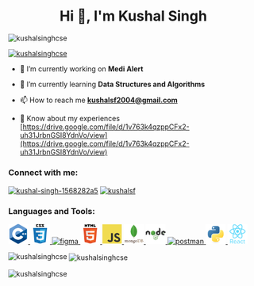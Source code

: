 <h1 align="center">Hi 👋, I'm Kushal Singh</h1>
<p align="left"> <img src="https://komarev.com/ghpvc/?username=kushalsinghcse&label=Profile%20views&color=0e75b6&style=flat" alt="kushalsinghcse" /> </p>

<p align="left"> <a href="https://github.com/ryo-ma/github-profile-trophy"><img src="https://github-profile-trophy.vercel.app/?username=kushalsinghcse" alt="kushalsinghcse" /></a> </p>

- 🔭 I’m currently working on **Medi Alert**

- 🌱 I’m currently learning **Data Structures and Algorithms**

- 📫 How to reach me **kushalsf2004@gmail.com**

- 📄 Know about my experiences [https://drive.google.com/file/d/1v763k4qzppCFx2-uh31JrbnGSI8YdnVo/view](https://drive.google.com/file/d/1v763k4qzppCFx2-uh31JrbnGSI8YdnVo/view)

<h3 align="left">Connect with me:</h3>
<p align="left">
<a href="https://linkedin.com/in/kushal-singh-1568282a5" target="blank"><img align="center" src="https://raw.githubusercontent.com/rahuldkjain/github-profile-readme-generator/master/src/images/icons/Social/linked-in-alt.svg" alt="kushal-singh-1568282a5" height="30" width="40" /></a>
<a href="https://www.leetcode.com/kushalsf" target="blank"><img align="center" src="https://raw.githubusercontent.com/rahuldkjain/github-profile-readme-generator/master/src/images/icons/Social/leet-code.svg" alt="kushalsf" height="30" width="40" /></a>
</p>

<h3 align="left">Languages and Tools:</h3>
<p align="left"> <a href="https://www.w3schools.com/cpp/" target="_blank" rel="noreferrer"> <img src="https://raw.githubusercontent.com/devicons/devicon/master/icons/cplusplus/cplusplus-original.svg" alt="cplusplus" width="40" height="40"/> </a> <a href="https://www.w3schools.com/css/" target="_blank" rel="noreferrer"> <img src="https://raw.githubusercontent.com/devicons/devicon/master/icons/css3/css3-original-wordmark.svg" alt="css3" width="40" height="40"/> </a> <a href="https://www.figma.com/" target="_blank" rel="noreferrer"> <img src="https://www.vectorlogo.zone/logos/figma/figma-icon.svg" alt="figma" width="40" height="40"/> </a> <a href="https://www.w3.org/html/" target="_blank" rel="noreferrer"> <img src="https://raw.githubusercontent.com/devicons/devicon/master/icons/html5/html5-original-wordmark.svg" alt="html5" width="40" height="40"/> </a> <a href="https://developer.mozilla.org/en-US/docs/Web/JavaScript" target="_blank" rel="noreferrer"> <img src="https://raw.githubusercontent.com/devicons/devicon/master/icons/javascript/javascript-original.svg" alt="javascript" width="40" height="40"/> </a> <a href="https://www.mongodb.com/" target="_blank" rel="noreferrer"> <img src="https://raw.githubusercontent.com/devicons/devicon/master/icons/mongodb/mongodb-original-wordmark.svg" alt="mongodb" width="40" height="40"/> </a> <a href="https://nodejs.org" target="_blank" rel="noreferrer"> <img src="https://raw.githubusercontent.com/devicons/devicon/master/icons/nodejs/nodejs-original-wordmark.svg" alt="nodejs" width="40" height="40"/> </a> <a href="https://postman.com" target="_blank" rel="noreferrer"> <img src="https://www.vectorlogo.zone/logos/getpostman/getpostman-icon.svg" alt="postman" width="40" height="40"/> </a> <a href="https://www.python.org" target="_blank" rel="noreferrer"> <img src="https://raw.githubusercontent.com/devicons/devicon/master/icons/python/python-original.svg" alt="python" width="40" height="40"/> </a> <a href="https://reactjs.org/" target="_blank" rel="noreferrer"> <img src="https://raw.githubusercontent.com/devicons/devicon/master/icons/react/react-original-wordmark.svg" alt="react" width="40" height="40"/> </a> </p>

<p><img align="left" src="https://github-readme-stats.vercel.app/api/top-langs?username=kushalsinghcse&show_icons=true&locale=en&layout=compact" alt="kushalsinghcse" /></p>

<p>&nbsp;<img align="center" src="https://github-readme-stats.vercel.app/api?username=kushalsinghcse&show_icons=true&locale=en" alt="kushalsinghcse" /></p>

<p><img align="center" src="https://github-readme-streak-stats.herokuapp.com/?user=kushalsinghcse&" alt="kushalsinghcse" /></p>

